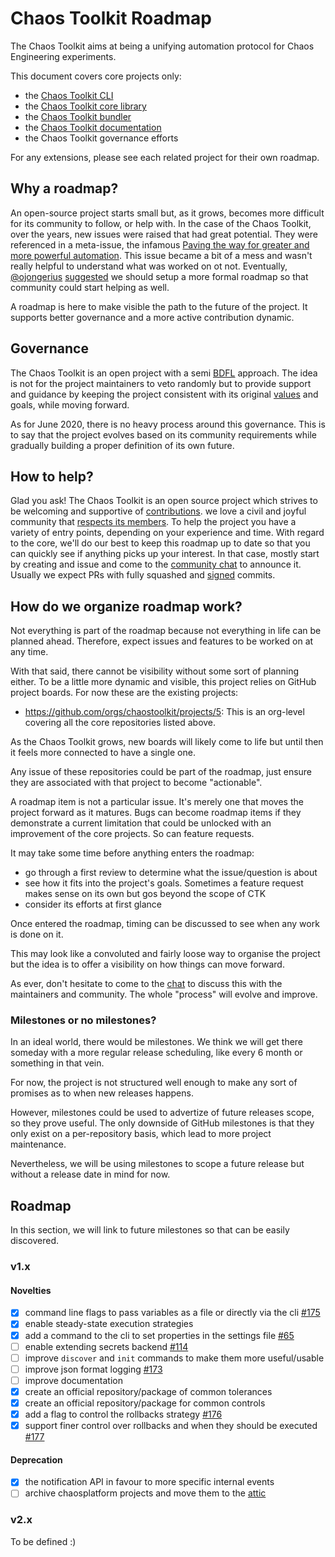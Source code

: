 # Chaos Toolkit Roadmap

The Chaos Toolkit aims at being a unifying automation protocol for Chaos
Engineering experiments.

This document covers core projects only:

* the [Chaos Toolkit CLI][cli]
* the [Chaos Toolkit core library][core]
* the [Chaos Toolkit bundler][bundler]
* the [Chaos Toolkit documentation][doc]
* the Chaos Toolkit governance efforts

[cli]: https://github.com/chaostoolkit/chaostoolkit
[core]: https://github.com/chaostoolkit/chaostoolkit-lib
[bundler]: https://github.com/chaostoolkit/chaostoolkit-bundler
[doc]: https://github.com/chaostoolkit/chaostoolkit-documentation

For any extensions, please see each related project for their own roadmap.

## Why a roadmap?

An open-source project starts small but, as it grows, becomes more difficult
for its community to follow, or help with. In the case of the Chaos Toolkit,
over the years, new issues were raised that had great potential. They were
referenced in a meta-issue, the infamous
[Paving the way for greater and more powerful automation][#74]. This issue
became a bit of a mess and wasn't really helpful to understand what was
worked on ot not. Eventually, [@ojongerius][ojongerius] [suggested][165] we
should setup a more formal roadmap so that community could start helping as
well.

A roadmap is here to make visible the path to the future of the project. It
supports better governance and a more active contribution dynamic.

[ojongerius]: https://github.com/ojongerius
[#74]: https://github.com/chaostoolkit/chaostoolkit/issues/74
[165]: https://github.com/chaostoolkit/chaostoolkit/issues/165


## Governance

The Chaos Toolkit is an open project with a semi [BDFL][bdfl] approach. The idea
is not for the project maintainers to veto randomly but to provide support and
guidance by keeping the project consistent with its original [values] and
goals, while moving forward.

[values]: https://docs.chaostoolkit.org/reference/developing/values/

As for June 2020, there is no heavy process around this governance. This is to
say that the project evolves based on its community requirements while gradually
building a proper definition of its own future.

## How to help?

Glad you ask! The Chaos Toolkit is an open source project which strives to
be welcoming and supportive of [contributions][contribute]. we love a civil and
joyful community that [respects its members][coc]. To help the project you
have a variety of entry points, depending on your experience and time. With regard to the core, we'll do our best to keep this roadmap up to date so that
you can quickly see if anything picks up your interest. In that case, mostly
start by creating and issue and come to the [community chat][slack] to
announce it. Usually we expect PRs with fully squashed and [signed][dco]
commits.

[contribute]: https://chaostoolkit.org/reference/contributing/
[coc]: https://github.com/chaostoolkit/chaostoolkit/blob/master/CODE_OF_CONDUCT.md
[slack]: https://chaostoolkit.slack.com
[dco]: https://docs.chaostoolkit.org/reference/contributing/#licensing-and-certification-of-origin
[bdfl]: https://en.wikipedia.org/wiki/Benevolent_dictator_for_life

## How do we organize roadmap work?

Not everything is part of the roadmap because not everything in life can be
planned ahead. Therefore, expect issues and features to be worked on at any
time.

With that said, there cannot be visibility without some sort of planning either.
To be a little more dynamic and visible, this project relies on GitHub
project boards. For now these are the existing projects:

* https://github.com/orgs/chaostoolkit/projects/5: This is an org-level covering
  all the core repositories listed above.

As the Chaos Toolkit grows, new boards will likely come to life but until
then it feels more connected to have a single one.

Any issue of these repositories could be part of the roadmap, just ensure they
are associated with that project to become "actionable".

A roadmap item is not a particular issue. It's merely one that moves
the project forward as it matures. Bugs can become roadmap items if they
demonstrate a current limitation that could be unlocked with an improvement of
the core projects. So can feature requests.

It may take some time before anything enters the roadmap:

* go through a first review to determine what the issue/question is about
* see how it fits into the project's goals. Sometimes a feature request makes
  sense on its own but gos beyond the scope of CTK
* consider its efforts at first glance

Once entered the roadmap, timing can be discussed to see when any work is
done on it.

This may look like a convoluted and fairly loose way to organise the project
but the idea is to offer a visibility on how things can move forward.

As ever, don't hesitate to come to the [chat][slack] to discuss this with
the maintainers and community. The whole "process" will evolve and improve.

### Milestones or no milestones?

In an ideal world, there would be milestones. We think we will get there
someday with a more regular release scheduling, like every 6 month or
something in that vein.

For now, the project is not structured well enough to make any sort 
of promises as to when new releases happens. 

However, milestones could be used to advertize of future releases scope, so
they prove useful. The only downside of GitHub milestones is that they only
exist on a per-repository basis, which lead to more project maintenance.

Nevertheless, we will be using milestones to scope a future release but without
a release date in mind for now.


## Roadmap

In this section, we will link to future milestones so that can be easily
discovered.

### v1.x

#### Novelties

* [x] command line flags to pass variables as a file or directly via the
  cli [#175][175]
* [x] enable steady-state execution strategies
* [x] add a command to the cli to set properties in the settings file [#65][65]
* [ ] enable extending secrets backend [#114][114]
* [ ] improve `discover` and `init` commands to make them more useful/usable
* [ ] improve json format logging [#173][173]
* [ ] improve documentation
* [x] create an official repository/package of common tolerances
* [x] create an official repository/package for common controls
* [x] add a flag to control the rollbacks strategy [#176][176]
* [x] support finer control over rollbacks and when they should be
      executed [#177][177]

[65]: https://github.com/chaostoolkit/chaostoolkit/issues/65
[114]: https://github.com/chaostoolkit/chaostoolkit/issues/114
[173]: https://github.com/chaostoolkit/chaostoolkit/issues/173
[175]: https://github.com/chaostoolkit/chaostoolkit/issues/175
[176]: https://github.com/chaostoolkit/chaostoolkit/issues/176
[177]: https://github.com/chaostoolkit/chaostoolkit/issues/177

#### Deprecation

* [x] the notification API in favour to more specific internal events
* [ ] archive chaosplatform projects and move them to the [attic][]

[attic]: https://github.com/chaostoolkit-attic


### v2.x

To be defined :)

